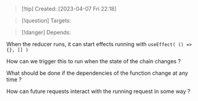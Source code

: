 
>[!tip] Created: [2023-04-07 Fri 22:18]

>[!question] Targets: 

>[!danger] Depends: 

When the reducer runs, it can start effects running with `useEffect( () => {}, [] )`

How can we trigger this to run when the state of the chain changes ?

What should be done if the dependencies of the function change at any time ?

How can future requests interact with the running request in some way ?